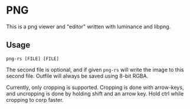 # PNG

This is a png viewer and "editor" written with luminance and libpng.

## Usage

`png-rs [FILE] [FILE]`

The second file is optional, and if given `png-rs` will write the image to this second file. Outfile will
always be saved using 8-bit RGBA.

Currently, only cropping is supported. Cropping is done with arrow-keys, and uncropping is done by holding shift and an arrow key.
Hold ctrl while cropping to corp faster.
